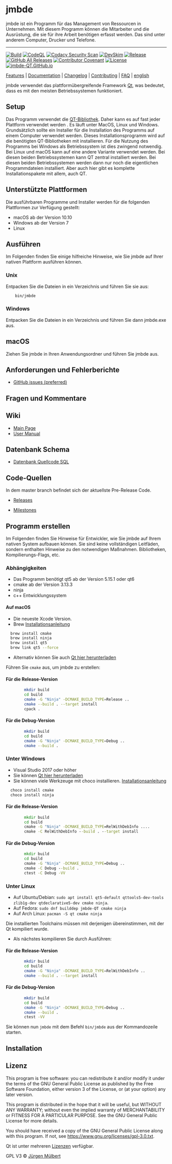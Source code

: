 <!--
SPDX-FileCopyrightText: 2021 Jürgen Mülbert <juergen.muelbert@Gmail.com>

SPDX-License-Identifier: CC-BY-4.0
-->

# jmbde

jmbde ist ein Programm für das Management von Ressourcen in Unternehmen. Mit diesem
Programm können die Mitarbeiter und die Ausrüstung, die sie für ihre Arbeit benötigen
erfasst werden. Das sind unter anderem Computer, Drucker und Telefone.

---
[![Build](https://github.com/jmuelbert/jmbde-QT/actions/workflows/build.yml/badge.svg)](https://github.com/jmuelbert/jmbde-QT/actions/workflows/build.yml)
[![CodeQL](https://github.com/jmuelbert/jmbde-QT/actions/workflows/codeql-analysis.yml/badge.svg)](https://github.com/jmuelbert/jmbde-QT/actions/workflows/codeql-analysis.yml)
[![Codacy Security Scan](https://github.com/jmuelbert/jmbde-QT/actions/workflows/codacy-analysis.yml/badge.svg)](https://github.com/jmuelbert/jmbde-QT/actions/workflows/codacy-analysis.yml)
[![DevSkim](https://github.com/jmuelbert/jmbde-QT/actions/workflows/devskim-analysis.yml/badge.svg)](https://github.com/jmuelbert/jmbde-QT/actions/workflows/devskim-analysis.yml)
[![Release](https://img.shields.io/github/release/jmuelbert/jmbde-QT.svg?style=flat-square)](https://github.com/jmuelbert/jmbde-QT/releases)
[![GitHub All Releases](https://img.shields.io/github/downloads/jmuelbert/jmbde-QT/total?label=downloads%40all)](https://github.com/jmuelbert/jmbde-QT/releases)
[![Contributor Covenant](https://img.shields.io/badge/Contributor%20Covenant-v1.4%20adopted-ff69b4.svg)](CODE_OF_CONDUCT.md)
[![License](https://img.shields.io/github/license/jmuelbert/jmbde-QT)](https://github.com//jmuelbert/jmbde-QT/blob/release/LICENSE)
[![jmbde-QT.GitHub.io][docs-badge]][docs]


[Features](https://github.com/jmuelbert/jmbde-QT) |
[Documentation](https://jmuelbert.github.io/jmbde-QT/) | [Changelog](CHANGELOG.md) |
[Contributing](CONTRIBUTING_de-DE.md) |
[FAQ](https://github.com/jmuelbert/jmbde-QT/wiki/FAQ) | [english](README_en.md)

jmbde verwendet das plattformübergreifende Framework
[Qt](http://www.qt.io/download-open-source/), was bedeutet, dass es mit den meisten
Betriebssystemen funktioniert.

## Setup

Das Programm verwendet die [QT-Bibliothek](https://www.qt.io). Daher kann es auf fast
jeder Plattform verwendet werden . Es läuft unter MacOS, Linux und Windows.
Grundsätzlich sollte ein Installer für die Installation des Programms auf einem Computer
verwendet werden. Dieses Installationsprogramm wird auf die benötigten QT-Bibliotheken
mit installieren. Für die Nutzung des Programms bei Windows als Betriebssystem ist dies
zwingend notwendig. Bei Linux und macOS kann auf eine andere Variante verwendet werden.
Bei diesen beiden Betriebssystemen kann QT zentral installiert werden. Bei diesen beiden
Betriebssystemen werden dann nur noch die eigentlichen Programmdateien installiert. Aber
auch hier gibt es komplette Installationspakete mit allem, auch QT.

## Unterstützte Plattformen

Die ausführbaren Programme und Installer werden für die folgenden Plattformen zur
Verfügung gestellt:

- macOS ab der Version 10.10
- Windows ab der Version 7
- Linux

## Ausführen

Im Folgenden finden Sie einige hilfreiche Hinweise, wie Sie jmbde auf Ihrer nativen
Plattform ausführen können.

### Unix

Entpacken Sie die Dateien in ein Verzeichnis und führen Sie sie aus:

```bash
    bin/jmbde
```

### Windows

Entpacken Sie die Dateien in ein Verzeichnis und führen Sie dann jmbde.exe aus.

## macOS

Ziehen Sie jmbde in Ihren Anwendungsordner und führen Sie jmbde aus.

## Anforderungen und Fehlerberichte

- [GitHub issues (preferred)](https://github.com/jmuelbert/jmbde-QT/issues)

## Fragen und Kommentare

## Wiki

- [Main Page](https://github.com/jmuelbert/jmbde-QT/wiki)
- [User Manual](http://jmuelbert.github.io/jmbde-QT/)

## Datenbank Schema

- [Datenbank Quellcode SQL](docs/database-design.md)

## Code-Quellen

In dem master branch befindet sich der aktuellste Pre-Release Code.

- [Releases](https://github.com/jmuelbert/jmbde-QT/releases)

- [Milestones](https://github.com/jmuelbert/jmbde-QT/milestones)

## Programm erstellen

Im Folgenden finden Sie Hinweise für Entwickler, wie Sie jmbde auf Ihrem nativen System
aufbauen können. Sie sind keine vollständigen Leitfäden, sondern enthalten Hinweise zu
den notwendigen Maßnahmen. Bibliotheken, Kompilierungs-Flags, etc.

### Abhängigkeiten

- Das Programm benötigt qt5 ab der Version 5.15.1 oder qt6
- cmake ab der Version 3.13.3
- ninja
- c++ Entwicklungssystem

#### Auf macOS

- Die neueste Xcode Version.
- Brew [Installationsanleitung](https://brew.sh)

```bash
  brew install cmake
  brew install ninja
  brew install qt5
  brew link qt5 --force
```

- Alternativ können Sie auch
    [Qt hier herunterladen](https://www.qt.io/download-qt-installer)

Führen Sie `cmake` aus, um jmbde zu erstellen:

#### Für die Release-Version

```bash
        mkdir build
        cd build
        cmake -G "Ninja" -DCMAKE_BUILD_TYPE=Release ..
        cmake --build . --target install
        cpack .
```

#### Für die Debug-Version

```bash
        mkdir build
        cd build
        cmake -G "Ninja" -DCMAKE_BUILD_TYPE=Debug ..
        cmake --build .
```

### Unter Windows

- Visual Studio 2017 oder höher
- Sie können [Qt hier herunterladen](https://www.qt.io/download-qt-installer)
- Sie können viele Werkzeuge mit choco installieren.
    [Installationsanleitung](https://chocolatey.org/install#installing-chocolatey)

```cmd
  choco install cmake
  choco install ninja
```

#### Für die Release-Version

```cmd
        mkdir build
        cd build
        cmake -G "Ninja" -DCMAKE_BUILD_TYPE=RelWithDebInfo ....
        cmake -C RelWithDebInfo --build . --target install
```

#### Für die Debug-Version

```cmd
        mkdir build
        cd build
        cmake -G "Ninja" -DCMAKE_BUILD_TYPE=Debug ..
        cmake -C Debug --build .
        ctest -C Debug -VV
```

### Unter Linux

- Auf Ubuntu/Debian:
    `sudo apt install qt5-default qttools5-dev-tools zlib1g-dev qtdeclarative5-dev cmake ninja`.
- Auf Fedora: `sudo dnf builddep jmbde-QT cmake ninja`
- Auf Arch Linux: `pacman -S qt cmake ninja`

Die installierten Toolchains müssen mit derjenigen übereinstimmen, mit der Qt kompiliert
wurde.

- Als nächstes kompilieren Sie durch Ausführen:

#### Für die Release-Version

```bash
        mkdir build
        cd build
        cmake -G "Ninja" -DCMAKE_BUILD_TYPE=RelWithDebInfo ..
        cmake --build . --target install
```

#### Für die Debug-Version

```bash
        mkdir build
        cd build
        cmake -G "Ninja" -DCMAKE_BUILD_TYPE=Debug ..
        cmake --build .
        ctest -VV

```

Sie können nun `jmbde` mit dem Befehl `bin/jmbde` aus der Kommandozeile starten.

## Installation

## Lizenz

This program is free software: you can redistribute it and/or modify it under the terms
of the GNU General Public License as published by the Free Software Foundation, either
version 3 of the License, or (at your option) any later version.

This program is distributed in the hope that it will be useful, but WITHOUT ANY
WARRANTY; without even the implied warranty of MERCHANTABILITY or FITNESS FOR A
PARTICULAR PURPOSE. See the GNU General Public License for more details.

You should have received a copy of the GNU General Public License along with this
program. If not, see <https://www.gnu.org/licenses/gpl-3.0.txt>.

Qt ist unter mehreren [Lizenzen](https://www.qt.io/licensing/) verfügbar.

GPL V3 © [Jürgen Mülbert](https:/github.com/jmuelbert/jmbde-QT)

<!-- Markdown LINKS & IMAGES -->
<!-- https://www.markdownguide.org/basic-syntax/#reference-style-links -->

[docs-badge]: https://img.shields.io/badge/Docs-github.io-blue
[docs]: https://jmuelbert.github.io/jmbde-QT/
